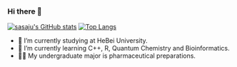 ### Hi there 👋
[![sasaju's GitHub stats](https://github-readme-stats.vercel.app/api?username=sasaju)](https://github.com/anuraghazra/github-readme-stats)
[![Top Langs](https://github-readme-stats.vercel.app/api/top-langs/?username=sasaju&layout=compact)](https://github.com/anuraghazra/github-readme-stats)

- 🔭 I’m currently studying at HeBei University.
- 🌱 I’m currently learning C++, R, Quantum Chemistry and Bioinformatics.
- 🧑‍🎓 My undergraduate major is pharmaceutical preparations.
